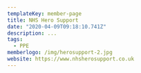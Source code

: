```yaml
---
templateKey: member-page
title: NHS Hero Support
date: "2020-04-09T09:18:10.741Z"
description: ...
tags:
  - PPE
memberlogo: /img/herosupport-2.jpg
website: https://www.nhsherosupport.co.uk
---
```


